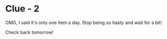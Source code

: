 # Clue - 2

OMG, I said it's only one item a day. Stop being so hasty and wait for a bit!

Check back tomorrow!
